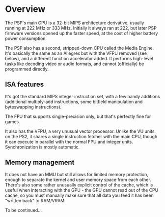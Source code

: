 # Overview

The PSP's main CPU is a 32-bit MIPS architecture derivative, usually running at 222 MHz or 333 MHz. Initially it always ran at 222, but later PSP firmware versions opened up the faster speed, at the cost of higher battery power consumption.

The PSP also has a second, stripped-down CPU called the Media Engine. It's basically the same as an Allegrex but with the VFPU removed (see below), and a different function accelerator added. It performs high-level tasks like decoding video or audio formats, and cannot (officially) be programmed directly.

## ISA features

It's got the standard MIPS integer instruction set, with a few handy additions (additional multiply-add instructions, some bitfield manipulation and byteswapping instructions).

The FPU that supports single-precision only, but that's perfectly fine for games.

It also has the VFPU, a very unusual vector processor. Unlike the VU units on the PS2, it shares a single instruction fetcher with the main CPU, though it can execute in parallel with the normal FPU and integer units. Synchronization is mostly automatic.

## Memory management

It does not have an MMU but still allows for limited memory protection, enough to separate the kernel and user memory space from each other. There's also some rather unusually explicit control of the cache, which is useful when interacting with the GPU - the GPU cannot read out of the CPU cache, so you must manually make sure that all data you feed it has been "written back" to RAM/VRAM.

To be continued...

